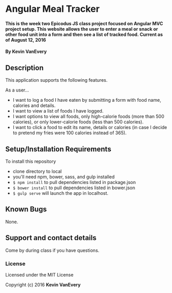 # Angular Meal Tracker

#### This is the week two Epicodus JS class project focused on Angular MVC project setup. This website allows the user to enter a meal or snack or other food unit into a form and then see a list of tracked food. Current as of August 12, 2016

#### By Kevin VanEvery

## Description

This application supports the following features.

As a user…

* I want to log a food I have eaten by submitting a form with food name, calories and details.
* I want to view a list of foods I have logged.
* I want options to view all foods, only high-calorie foods (more than 500 calories), or only lower-calorie foods (less than 500 calories).
* I want to click a food to edit its name, details or calories (in case I decide to pretend my fries were 100 calories instead of 365).


## Setup/Installation Requirements

To install this repository

* clone directory to local
* you'll need npm, bower, sass, and gulp installed
* ``` $ npm install ``` to pull dependencies listed in package.json
* ``` $ bower install ``` to pull dependencies listed in bower.json
* ``` $ gulp serve ``` will launch the app in localhost.

## Known Bugs

None.

## Support and contact details

Come by during class if you have questions.

### License

Licensed under the MIT License

Copyright (c) 2016 **Kevin VanEvery**
